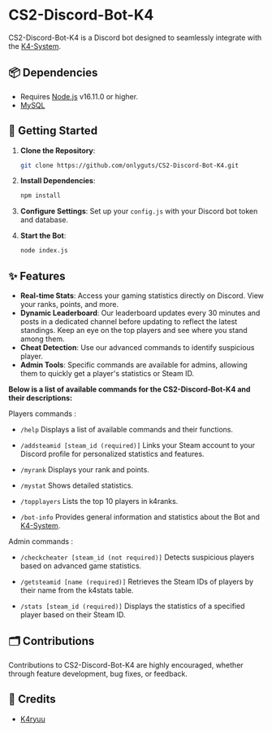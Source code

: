 # CS2-Discord-Bot-K4 

CS2-Discord-Bot-K4 is a Discord bot designed to seamlessly integrate with the [K4-System](https://github.com/K4ryuu/K4-System).

## 📦 Dependencies
- Requires [Node.js](https://nodejs.org/en/) v16.11.0 or higher.
- [MySQL](https://www.mysql.com/en/)
 

## 🚀 Getting Started

1. **Clone the Repository**:
   ```bash
   git clone https://github.com/onlyguts/CS2-Discord-Bot-K4.git
   ```

2. **Install Dependencies**:
   ```bash
   npm install
   ```

3. **Configure Settings**:
   Set up your `config.js` with your Discord bot token and database.

4. **Start the Bot**:
   ```bash
   node index.js
   ```
## ✨ Features 

- **Real-time Stats**: Access your gaming statistics directly on Discord. View your ranks, points, and more.
- **Dynamic Leaderboard**: Our leaderboard updates every 30 minutes and posts in a dedicated channel before updating to reflect the latest standings. Keep an eye on the top players and see where you stand among them.
- **Cheat Detection**: Use our advanced commands to identify suspicious player.
- **Admin Tools**: Specific commands are available for admins, allowing them to quickly get a player's statistics or Steam ID.

 **Below is a list of available commands for the CS2-Discord-Bot-K4 and their descriptions:**

Players commands :

- `/help` Displays a list of available commands and their functions.
  
- `/addsteamid [steam_id (required)]` Links your Steam account to your Discord profile for personalized statistics and features.

- `/myrank` Displays your rank and points.

- `/mystat` Shows detailed statistics.

- `/topplayers` Lists the top 10 players in k4ranks.

- `/bot-info` Provides general information and statistics about the Bot and [K4-System](https://github.com/K4ryuu/K4-System).

Admin commands :
- `/checkcheater [steam_id (not required)]` Detects suspicious players based on advanced game statistics.

- `/getsteamid [name (required)]` Retrieves the Steam IDs of players by their name from the k4stats table.

- `/stats [steam_id (required)]` Displays the statistics of a specified player based on their Steam ID.

## 🗂️ Contributions 

Contributions to CS2-Discord-Bot-K4 are highly encouraged, whether through feature development, bug fixes, or feedback.
 
## 🤝 Credits

- [K4ryuu](https://github.com/K4ryuu)
  
